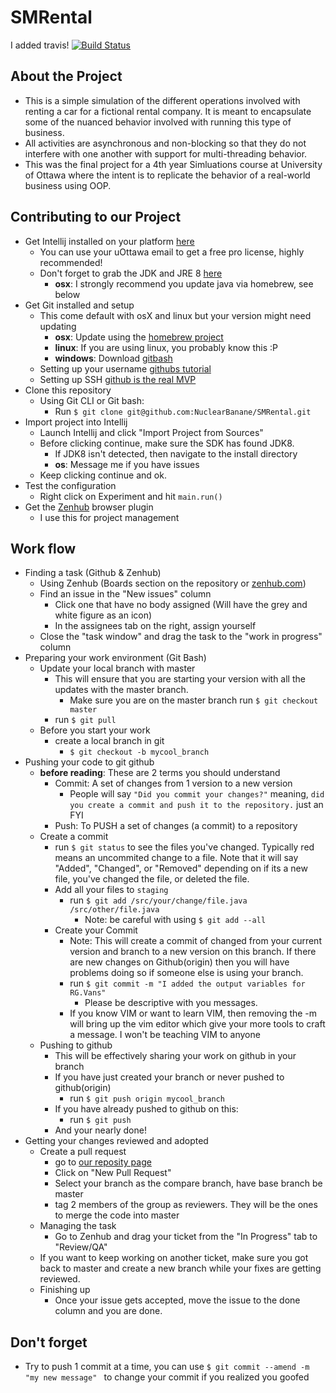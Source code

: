 # SMRental
I added travis! [![Build Status](https://travis-ci.org/NuclearBanane/SMRental.svg?branch=master)](https://travis-ci.org/NuclearBanane/SMRental)

## About the Project
* This is a simple simulation of the different operations involved with renting a car for a fictional rental company. It is meant to encapsulate some of the nuanced behavior involved with running this type of business. 
* All activities are asynchronous and non-blocking so that they do not interfere with one another with support for multi-threading behavior.
* This was the final project for a 4th year Simluations course at University of Ottawa where the intent is to replicate the behavior of a real-world business using OOP. 
  
## Contributing to our Project

* Get Intellij installed on your platform [here](https://www.jetbrains.com/)
  * You can use your uOttawa email to get a free pro license, highly recommended!
  * Don't forget to grab the JDK and JRE 8 [here](http://www.oracle.com/technetwork/java/javase/downloads/jdk8-downloads-2133151.html)
     * __osx__: I strongly recommend you update java via homebrew, see below
* Get Git installed and setup
   * This come default with osX and linux but your version might need updating
      * __osx__: Update using the [homebrew project](https://brew.sh/)
      * __linux__: If you are using linux, you probably know this :P
      * __windows__: Download [gitbash](https://git-scm.com/downloads)
   * Setting up your username [githubs tutorial](https://help.github.com/articles/setting-your-username-in-git/)
   * Setting up SSH [github is the real MVP](https://help.github.com/articles/connecting-to-github-with-ssh/)
* Clone this repository
   * Using Git CLI or Git bash:
      * Run ```$ git clone git@github.com:NuclearBanane/SMRental.git```
* Import project into Intellij
   * Launch Intellij and click "Import Project from Sources"
   * Before clicking continue, make sure the SDK has found JDK8.
      * If JDK8 isn't detected, then navigate to the install directory
      * __os__: Message me if you have issues
   * Keep clicking continue and ok.
* Test the configuration
   * Right click on Experiment and hit ```main.run()```
* Get the [Zenhub](https://www.zenhub.com/) browser plugin
   * I use this for project management

## Work flow
* Finding a task (Github & Zenhub)
  * Using Zenhub (Boards section on the repository or [zenhub.com](zenhub.com))
  * Find an issue in the "New issues" column
    * Click one that have no body assigned (Will have the grey and white figure as an icon)
	* In the assignees tab on the right, assign yourself
  * Close the "task window" and drag the task to the "work in progress" column
* Preparing your work environment (Git Bash)
  * Update your local branch with master
    * This will ensure that you are starting your version with all the updates with the master branch.
	  * Make sure you are on the master branch run ```$ git checkout master```
    * run ```$ git pull```
  * Before you start your work
    * create a local branch in git
      * ```$ git checkout -b mycool_branch```
* Pushing your code to git github
  * __before reading__: These are 2 terms you should understand
    * Commit: A set of changes from 1 version to a new version
	  * People will say ```"Did you commit your changes?"``` meaning, ```did you create a commit and push it to the repository.``` just an FYI
	* Push: To PUSH a set of changes (a commit) to a repository
  * Create a commit
    * run ```$ git status``` to see the files you've changed. Typically red means an uncommited change to a file. Note that it will say "Added", "Changed", or "Removed" depending on if its a new file, you've changed the file, or deleted the file.
	* Add all your files to `staging`
	  * run ```$ git add /src/your/change/file.java /src/other/file.java```
	    * Note: be careful with using ```$ git add --all```
	* Create your Commit
	  * Note: This will create a commit of changed from your current version and branch to a new version on this branch. If there are new changes on Github(origin) then you will have problems doing so if someone else is using your branch.
	  * run ```$ git commit -m "I added the output variables for RG.Vans"```
	    * Please be descriptive with you messages.
	  * If you know VIM or want to learn VIM, then removing the -m will bring up the vim editor which give your more tools to craft a message. I won't be teaching VIM to anyone
  * Pushing to github
    * This will be effectively sharing your work on github in your branch
	* If you have just created your branch or never pushed to github(origin)
	  * run ```$ git push origin mycool_branch```
	* If you have already pushed to github on this:
	  * run ```$ git push```
    * And your nearly done!
* Getting your changes reviewed and adopted
  * Create a pull request
    * go to [our reposity page](github.com/NuclearBanane/SMRental)
	* Click on "New Pull Request"
	* Select your branch as the compare branch, have base branch be master
	* tag 2 members of the group as reviewers. They will be the ones to merge the code into master
  * Managing the task
    * Go to Zenhub and drag your ticket from the "In Progress" tab to "Review/QA"
  * If you want to keep working on another ticket, make sure you got back to master and create a new branch while your fixes are getting reviewed.
  * Finishing up
    * Once your issue gets accepted, move the issue to the done column and you are done.

## Don't forget
* Try to push 1 commit at a time, you can use ```$ git commit --amend -m "my new message" ``` to change your commit if you realized you goofed
